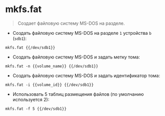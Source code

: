 # mkfs.fat

> Создает файловую систему MS-DOS на разделе.

- Создать файловую систему MS-DOS на разделе `1` устройства `b` (`sdb1`):

`mkfs.fat {{/dev/sdb1}}`

- Создать файловую систему MS-DOS и задать метку тома:

`mkfs.fat -n {{volume_name}} {{/dev/sdb1}}`

- Создать файловую систему MS-DOS и задать идентификатор тома:

`mkfs.fat -i {{volume_id}} {{/dev/sdb1}}`

- Использовать 5 таблиц размещения файлов (по умолчанию используется 2):

`mkfs.fat -f 5 {{/dev/sdb1}}`

